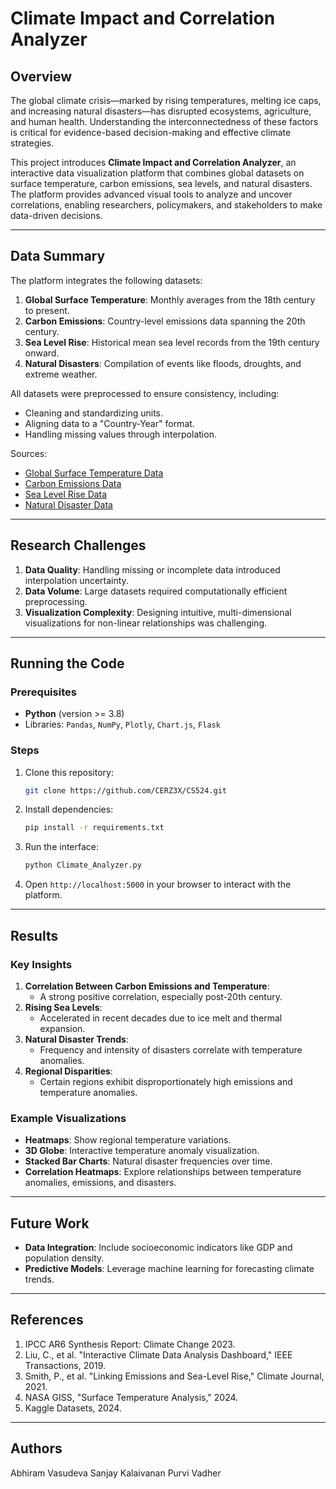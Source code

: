 
# Climate Impact and Correlation Analyzer

## Overview
The global climate crisis—marked by rising temperatures, melting ice caps, and increasing natural disasters—has disrupted ecosystems, agriculture, and human health. Understanding the interconnectedness of these factors is critical for evidence-based decision-making and effective climate strategies.

This project introduces **Climate Impact and Correlation Analyzer**, an interactive data visualization platform that combines global datasets on surface temperature, carbon emissions, sea levels, and natural disasters. The platform provides advanced visual tools to analyze and uncover correlations, enabling researchers, policymakers, and stakeholders to make data-driven decisions.

---

## Data Summary
The platform integrates the following datasets:

1. **Global Surface Temperature**: Monthly averages from the 18th century to present.
2. **Carbon Emissions**: Country-level emissions data spanning the 20th century.
3. **Sea Level Rise**: Historical mean sea level records from the 19th century onward.
4. **Natural Disasters**: Compilation of events like floods, droughts, and extreme weather.

All datasets were preprocessed to ensure consistency, including:
- Cleaning and standardizing units.
- Aligning data to a "Country-Year" format.
- Handling missing values through interpolation.

Sources:
- [Global Surface Temperature Data](https://www.kaggle.com/datasets/berkeleyearth/climate-change-earth-surface-temperature-data)
- [Carbon Emissions Data](https://www.kaggle.com/datasets/ankanhore545/carbon-dioxide-emissions-of-the-world)
- [Sea Level Rise Data](https://www.kaggle.com/datasets/jarredpriester/global-sea-level-rise)
- [Natural Disaster Data](https://ourworldindata.org/natural-disasters)

---

## Research Challenges
1. **Data Quality**: Handling missing or incomplete data introduced interpolation uncertainty.
2. **Data Volume**: Large datasets required computationally efficient preprocessing.
3. **Visualization Complexity**: Designing intuitive, multi-dimensional visualizations for non-linear relationships was challenging.

---

## Running the Code
### Prerequisites
- **Python** (version >= 3.8)
- Libraries: `Pandas`, `NumPy`, `Plotly`, `Chart.js`, `Flask`

### Steps
1. Clone this repository:
   ```bash
   git clone https://github.com/CERZ3X/CS524.git
   ```
2. Install dependencies:
   ```bash
   pip install -r requirements.txt
   ```
3. Run the interface:
   ```bash
   python Climate_Analyzer.py
   ```
4. Open `http://localhost:5000` in your browser to interact with the platform.

---

## Results
### Key Insights
1. **Correlation Between Carbon Emissions and Temperature**:
   - A strong positive correlation, especially post-20th century.
2. **Rising Sea Levels**:
   - Accelerated in recent decades due to ice melt and thermal expansion.
3. **Natural Disaster Trends**:
   - Frequency and intensity of disasters correlate with temperature anomalies.
4. **Regional Disparities**:
   - Certain regions exhibit disproportionately high emissions and temperature anomalies.

### Example Visualizations
- **Heatmaps**: Show regional temperature variations.
- **3D Globe**: Interactive temperature anomaly visualization.
- **Stacked Bar Charts**: Natural disaster frequencies over time.
- **Correlation Heatmaps**: Explore relationships between temperature anomalies, emissions, and disasters.

---

## Future Work
- **Data Integration**: Include socioeconomic indicators like GDP and population density.
- **Predictive Models**: Leverage machine learning for forecasting climate trends.

---

## References
1. IPCC AR6 Synthesis Report: Climate Change 2023.
2. Liu, C., et al. "Interactive Climate Data Analysis Dashboard," IEEE Transactions, 2019.
3. Smith, P., et al. "Linking Emissions and Sea-Level Rise," Climate Journal, 2021.
4. NASA GISS, "Surface Temperature Analysis," 2024.
5. Kaggle Datasets, 2024.

---

## Authors
Abhiram Vasudeva 
Sanjay Kalaivanan
Purvi Vadher
